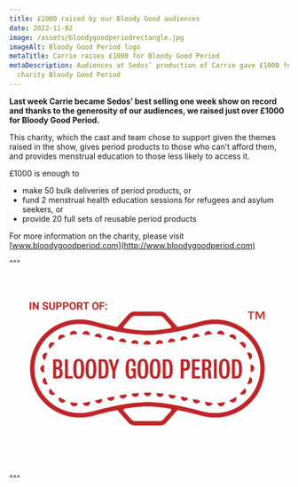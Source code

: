 ```yaml
---
title: £1000 raised by our Bloody Good audiences
date: 2022-11-02
image: /assets/bloodygoodperiodrectangle.jpg
imageAlt: Bloody Good Period logo
metaTitle: Carrie raises £1000 for Bloody Good Period
metaDescription: Audiences at Sedos’ production of Carrie gave £1000 for the
  charity Bloody Good Period
---
```

**Last week Carrie became Sedos’ best selling one week show on record and thanks to the generosity of our audiences, we raised just over £1000 for Bloody Good Period.** 

This charity, which the cast and team chose to support given the themes raised in the show, gives period products to those who can’t afford them, and provides menstrual education to those less likely to access it.

£1000 is enough to 

* make 50 bulk deliveries of period products, or
* fund 2 menstrual health education sessions for refugees and asylum seekers, or 
* provide 20 full sets of reusable period products

For more information on the charity, please visit [www.bloodygoodperiod.com](http://www.bloodygoodperiod.com)

^^^ ![Bloody Good Period logo](/assets/bloodygoodperiodrectangle.jpg)
^^^